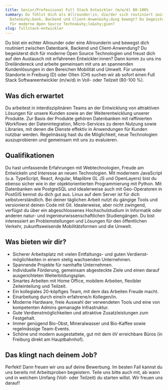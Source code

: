 ```yaml
---
title: Senior/Professional Full Stack Entwickler (m/w/d) 80-100%
summary: Du fühlst dich als Allrounder:in, die/der sich routiniert zwischen
  Daten&shy;bank, Backend und Client-Anwen&shy;dung bewegt? Du begeisterst dich
  für moderne Open Source Techno&shy;lo&shy;gien?
slug: fullstack-entwickler
---
```

Du bist ein echter Allrounder oder eine Allrounderin und bewegst dich routiniert zwischen Datenbank, Backend und Client-Anwendung? Du begeisterst dich für moderne Open Source Technologien und freust dich auf den Austausch mit erfahrenen Entwickler:innen? Dann komm zu uns ins Dreiländereck und arbeite gemeinsam mit uns an spannenden Kundenlösungen in den Bereichen Mobilität und Umwelt. Für unsere Standorte in Freiburg (D) oder Olten (CH) suchen wir ab sofort einen Full Stack Softwareentwickler (m/w/d) in Voll- oder Teilzeit (80-100 %).

## Was dich erwartet

Du arbeitest in interdisziplinären Teams an der Entwicklung von attraktiven Lösungen für unsere Kunden sowie an der Weiterentwicklung unserer Produkte. Zur Basis der Produkte gehören Datenbanken mit raffinierten Workflows der Datenintegration, Micro-Services zu deren Nutzung sowie Libraries, mit denen die Dienste effektiv in Anwendungen für Kunden nutzbar werden. Regelmässig hast du die Möglichkeit, neue Technologien auszuprobieren und gemeinsam mit uns zu evaluieren. 

## Qualifikationen

Du hast umfassende Erfahrungen mit Webtechnologien, Freude am Entwickeln und Interesse an neuen Technologien. Mit modernem JavaScript (u.a. TypeScript, React, Angular, Maplibre GL JS und OpenLayers) bist du ebenso sicher wie in der objekt­orientierten Programmierung mit Python. Mit Datenbanken wie Postgre­SQL und idealerweise auch mit Geo-Operatoren in PostGIS kennst du dich gut aus. Linux auf dem Server ist für dich selbstverständlich. Bei deiner täglichen Arbeit nutzt du gängige Tools und versionierst deinen Code mit Git. Idealerweise, aber nicht zwingend, verfügst du über ein abgeschlossenes Hochschulstudium in Informatik oder anderen natur- und ingenieur&shy;wissen&shy;schaft&shy;lichen Studien­gängen. Du bist interessiert an Problemstellungen und Lösungen für den öffentlichen Verkehr, zukunftsweisende Mobilitätsformen und die Umwelt.

## Was bieten wir dir?

* Sicherer Arbeitsplatz mit vielen Entfaltungs- und guten Verdienst­möglichkeiten in einem stetig wachsenden Unternehmen. 
* Spannende Projekte für namhafte Unternehmen. 
* Individuelle Förderung, gemeinsam abgesteckte Ziele und einen darauf ausgerichteten Weiterbildungsplan. 
* Smartes Arbeiten mit Home Office, mobilem Arbeiten, flexibler Zeiteinteilung und Teilzeit.
* Ein kollegiales 20-köpfiges Team, mit dem das Arbeiten Freude macht.
* Einarbeitung durch eine/n erfahrene/n Kollegen/in. 
* Moderne Hardware, freie Auswahl der verwendeten Tools und eine von kompetenten Admins gemanagte Infrastruktur.
* Gute Verdienstmöglichkeiten und attraktive Zusatz­leistungen zum Festgehalt. 
* Immer genügend Bio-Obst, Mineralwasser und Bio-Kaffee sowie regelmässige Team-Events. 
* Schöne und modern ausgestattete, gut mit dem öV erreichbare Büros (in Freiburg  direkt am Hauptbahnhof).

## Das klingt nach deinem Job?

Perfekt! Dann freuen wir uns auf deine Bewerbung. Im besten Fall kannst du uns bereits mit Arbeitsproben begeistern. Teile uns bitte auch mit, ab wann und in welchem Umfang (Voll- oder Teilzeit) du starten willst. Wir freuen uns darauf!